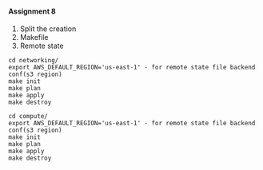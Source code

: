 #### Assignment 8
1. Split the creation
2. Makefile
3. Remote state

```
cd networking/
export AWS_DEFAULT_REGION='us-east-1' - for remote state file backend conf(s3 region)
make init
make plan
make apply
make destroy
```

```
cd compute/
export AWS_DEFAULT_REGION='us-east-1' - for remote state file backend conf(s3 region)
make init
make plan
make apply
make destroy
```
